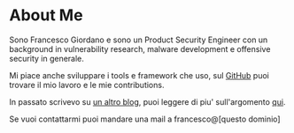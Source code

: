 # About Me


Sono Francesco Giordano e sono un Product Security Engineer con un background in vulnerability research, malware development e offensive security in generale.

Mi piace anche sviluppare i tools e framework che uso, sul [GitHub](https://github.com/himazawa) puoi trovare il mio lavoro e le mie contributions.

In passato scrivevo su [un altro blog](https://bsod.dev), puoi leggere di piu' sull'argomento [qui](/posts/it/long-time-no-see).

Se vuoi contattarmi puoi mandare una mail a francesco@[questo dominio]
